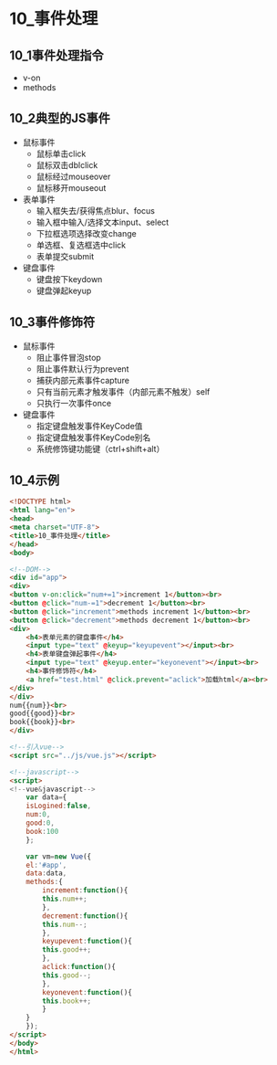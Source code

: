 # 10_事件处理
## 10_1事件处理指令
- v-on
- methods
## 10_2典型的JS事件
- 鼠标事件
	- 鼠标单击click
	- 鼠标双击dblclick
	- 鼠标经过mouseover
	- 鼠标移开mouseout
- 表单事件
	- 输入框失去/获得焦点blur、focus
	- 输入框中输入/选择文本input、select
	- 下拉框选项选择改变change
	- 单选框、复选框选中click
	- 表单提交submit
- 键盘事件
	- 键盘按下keydown
	- 键盘弹起keyup
## 10_3事件修饰符
- 鼠标事件
	- 阻止事件冒泡stop
	- 阻止事件默认行为prevent
	- 捕获内部元素事件capture
	- 只有当前元素才触发事件（内部元素不触发）self
	- 只执行一次事件once
- 键盘事件
	- 指定键盘触发事件KeyCode值
	- 指定键盘触发事件KeyCode别名
	- 系统修饰键功能键（ctrl+shift+alt）
## 10_4示例
```html
<!DOCTYPE html>
<html lang="en">
<head>
<meta charset="UTF-8">
<title>10_事件处理</title>
</head>
<body>

<!--DOM-->
<div id="app">
<div>
<button v-on:click="num+=1">increment 1</button><br>
<button @click="num-=1">decrement 1</button><br>
<button @click="increment">methods increment 1</button><br>
<button @click="decrement">methods decrement 1</button><br>
<div>
	<h4>表单元素的键盘事件</h4>
	<input type="text" @keyup="keyupevent"></input><br>
	<h4>表单键盘弹起事件</h4>
	<input type="text" @keyup.enter="keyonevent"></input><br>
	<h4>事件修饰符</h4>
	<a href="test.html" @click.prevent="aclick">加载html</a><br>
</div>
</div>
num{{num}}<br>
good{{good}}<br>
book{{book}}<br>
</div>

<!--引入vue-->
<script src="../js/vue.js"></script>

<!--javascript-->
<script>
<!--vue&javascript-->
	var data={
	isLogined:false,
	num:0,
	good:0,
	book:100
	};

	var vm=new Vue({
	el:'#app',
	data:data,
	methods:{
		increment:function(){
		this.num++;
		},
		decrement:function(){
		this.num--;
		},
		keyupevent:function(){
		this.good++;
		},
		aclick:function(){
		this.good--;
		},
		keyonevent:function(){
		this.book++;
		}
	}
	});
</script>
</body>
</html>
```